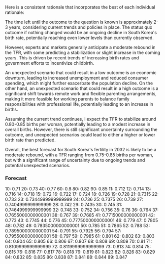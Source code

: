 Here is a consistent rationale that incorporates the best of each individual rationale:

The time left until the outcome to the question is known is approximately 2-3 years, considering current trends and policies in place. The status quo outcome if nothing changed would be an ongoing decline in South Korea's birth rate, potentially reaching even lower levels than currently observed.

However, experts and markets generally anticipate a moderate rebound in the TFR, with some predicting a stabilization or slight increase in the coming years. This is driven by recent trends of increasing birth rates and government efforts to incentivize childbirth.

An unexpected scenario that could result in a low outcome is an economic downturn, leading to increased unemployment and reduced consumer spending, which might further exacerbate the population decline. On the other hand, an unexpected scenario that could result in a high outcome is a significant shift towards remote work and flexible parenting arrangements, making it more feasible for working parents to balance family responsibilities with professional life, potentially leading to an increase in births.

Assuming the current trend continues, I expect the TFR to stabilize around 0.80-0.85 births per woman, potentially leading to a modest increase in overall births. However, there is still significant uncertainty surrounding the outcome, and unexpected scenarios could lead to either a higher or lower birth rate than predicted.

Overall, the best forecast for South Korea's fertility in 2032 is likely to be a moderate rebound, with a TFR ranging from 0.75-0.85 births per woman, but with a significant range of uncertainty due to ongoing trends and potential unexpected scenarios.

### Forecast

10: 0.71
20: 0.73
40: 0.77
60: 0.8
80: 0.82
90: 0.85
11: 0.712
12: 0.714
13: 0.716
14: 0.718
15: 0.72
16: 0.722
17: 0.724
18: 0.726
19: 0.728
21: 0.7315
22: 0.733
23: 0.7344999999999999
24: 0.736
25: 0.7375
26: 0.739
27: 0.7404999999999999
28: 0.742
29: 0.7435
30: 0.745
31: 0.7464999999999999
32: 0.748
33: 0.752
34: 0.756
35: 0.76
36: 0.764
37: 0.7655000000000001
38: 0.767
39: 0.7685
41: 0.7715000000000001
42: 0.773
43: 0.7745
44: 0.776
45: 0.7775000000000001
46: 0.779
47: 0.7805
48: 0.782
49: 0.7835000000000001
50: 0.785
51: 0.7865
52: 0.788
53: 0.7895000000000001
54: 0.791
55: 0.7925
56: 0.794
57: 0.7955000000000001
58: 0.797
59: 0.7985
61: 0.801
62: 0.802
63: 0.803
64: 0.804
65: 0.805
66: 0.806
67: 0.807
68: 0.808
69: 0.809
70: 0.81
71: 0.8109999999999999
72: 0.8119999999999999
73: 0.813
74: 0.814
75: 0.815
76: 0.816
77: 0.817
78: 0.818
79: 0.819
81: 0.823
82: 0.826
83: 0.829
84: 0.832
85: 0.835
86: 0.838
87: 0.841
88: 0.844
89: 0.847